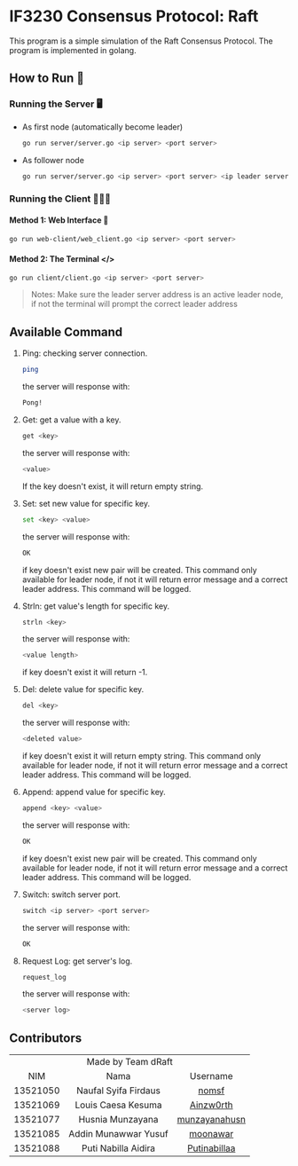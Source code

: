 # IF3230 Consensus Protocol: Raft
This program is a simple simulation of the Raft Consensus Protocol. The program is implemented in golang.

## How to Run 🚀
### Running the Server 🖥️
- As first node (automatically become leader)
    ```bash
    go run server/server.go <ip server> <port server>
    ```
- As follower node

    ```bash 
    go run server/server.go <ip server> <port server> <ip leader server> <port leader server>
    ```

### Running the Client 👨🏻‍💼
#### Method 1: Web Interface 🧩
```bash 
go run web-client/web_client.go <ip server> <port server>
```

#### Method 2: The Terminal </>
```bash
go run client/client.go <ip server> <port server>
```

> Notes: Make sure the leader server address is an active leader node, if not the terminal will prompt the correct leader address

## Available Command
1. Ping: checking server connection.
    ```bash
    ping
    ```
    the server will response with:
    ```bash
    Pong!
    ```

2. Get: get a value with a key.
    ```bash
    get <key>
    ```
    the server will response with:
    ```bash
    <value>
    ```
    If the key doesn't exist, it will return empty string.

3. Set: set new value for specific key.
    ```bash
    set <key> <value>
    ```
    the server will response with:
    ```bash
    OK
    ```
    if key doesn't exist new pair will be created. This command only available for leader node, if not it will return error message and a correct leader address. This command will be logged.

4. Strln: get value's length for specific key.
    ```bash
    strln <key>
    ```
    the server will response with:
    ```bash
    <value length>
    ```
    if key doesn't exist it will return -1.

5. Del: delete value for specific key.
    ```bash
    del <key>
    ```
    the server will response with:
    ```bash
    <deleted value>
    ```
    if key doesn't exist it will return empty string. This command only available for leader node, if not it will return error message and a correct leader address. This command will be logged.

6. Append: append value for specific key.
    ```bash
    append <key> <value>
    ```
    the server will response with:
    ```bash
    OK
    ```
    if key doesn't exist new pair will be created. This command only available for leader node, if not it will return error message and a correct leader address. This command will be logged.

7. Switch: switch server port.
    ```bash
    switch <ip server> <port server>
    ```
    the server will response with:
    ```bash
    OK
    ```
8. Request Log: get server's log.
    ```bash
    request_log
    ```
    the server will response with:
    ```bash
    <server log>
    ```
    
## Contributors

<table>
<tr>
    <td align="center" colspan="3">Made by Team dRaft</td>
</tr>
<tr>
    <td align="center">NIM</td>
    <td align="center">Nama</td>
    <td align="center">Username</td>
</tr>
    <td align="center">13521050</td>
    <td align="center">Naufal Syifa Firdaus</td>
    <td align="center"><a href=https://github.com/nomsf>nomsf</a></td>
</tr>
    <td align="center">13521069</td>
    <td align="center">Louis Caesa Kesuma</td>
    <td align="center"><a href=https://github.com/Ainzw0rth>Ainzw0rth</a></td>
</tr>
</tr>
    <td align="center">13521077</td>
    <td align="center">Husnia Munzayana</td>
    <td align="center"><a href=https://github.com/munzayanahusn>munzayanahusn</a></td>
</tr>
</tr>
    <td align="center">13521085</td>
    <td align="center">Addin Munawwar Yusuf</td>
    <td align="center"><a href=https://github.com/moonawar>moonawar</a></td>
</tr>
</tr>
    <td align="center">13521088</td>
    <td align="center">Puti Nabilla Aidira</td>
    <td align="center"><a href=https://github.com/Putinabillaa>Putinabillaa</a></td>
</tr>
</table>

